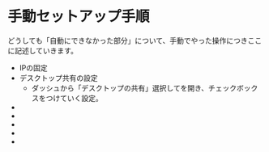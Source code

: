 # 手動セットアップ手順

どうしても「自動にできなかった部分」について、手動でやった操作につきここに記述していきます。

+ IPの固定
+ デスクトップ共有の設定
  + ダッシュから「デスクトップの共有」選択してを開き、チェックボックスをつけていく設定。
+
+
+
+
+
